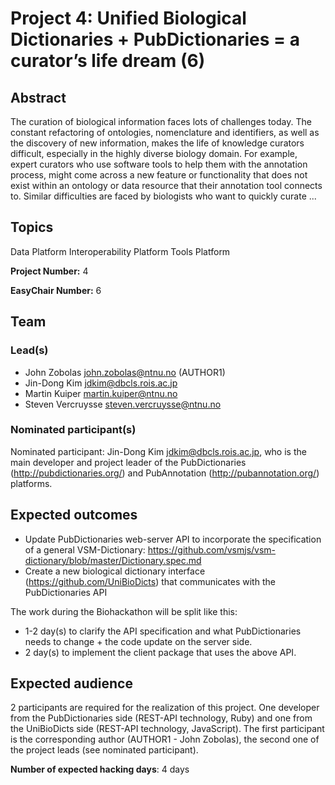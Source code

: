 # Project 4: Unified Biological Dictionaries + PubDictionaries = a curator’s life dream (6)

## Abstract

The curation of biological information faces lots of challenges today. The constant refactoring of ontologies, nomenclature and identifiers, as well as the discovery of new information, makes the life of knowledge curators difficult, especially in the highly diverse biology domain. For example, expert curators who use software tools to help them with the annotation process, might come across a new feature or functionality that does not exist within an ontology or data resource that their annotation tool connects to. Similar difficulties are faced by biologists who want to quickly curate ...

## Topics

Data Platform
 Interoperability Platform
 Tools Platform

**Project Number:** 4



**EasyChair Number:** 6

## Team

### Lead(s)

- John Zobolas <john.zobolas@ntnu.no> (AUTHOR1)
 - Jin-Dong Kim <jdkim@dbcls.rois.ac.jp>
 - Martin Kuiper <martin.kuiper@ntnu.no>
 - Steven Vercruysse <steven.vercruysse@ntnu.no>

### Nominated participant(s)

Nominated participant: Jin-Dong Kim <jdkim@dbcls.rois.ac.jp>, who is the main developer and project leader of the PubDictionaries (http://pubdictionaries.org/) and PubAnnotation (http://pubannotation.org/) platforms.

## Expected outcomes

- Update PubDictionaries web-server API to incorporate the specification of a general VSM-Dictionary: https://github.com/vsmjs/vsm-dictionary/blob/master/Dictionary.spec.md
 - Create a new biological dictionary interface (https://github.com/UniBioDicts) that communicates with the PubDictionaries API
 
 The work during the Biohackathon will be split like this:
 - 1-2 day(s) to clarify the API specification and what PubDictionaries needs to change + the code update on the server side.
 - 2 day(s) to implement the client package that uses the above API.

## Expected audience

2 participants are required for the realization of this project. One developer from the PubDictionaries side (REST-API technology, Ruby) and one from the UniBioDicts side (REST-API technology, JavaScript). The first participant is the corresponding author (AUTHOR1 - John Zobolas), the second one of the project leads (see nominated participant).

**Number of expected hacking days**: 4 days


